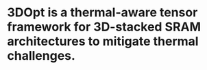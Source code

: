 # 3DOpt is a thermal-aware tensor framework for 3D-stacked SRAM architectures to mitigate thermal challenges.
